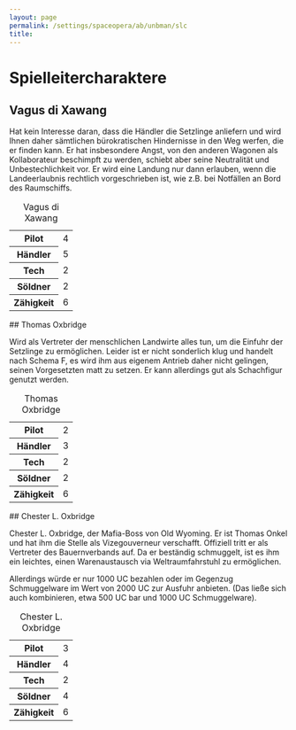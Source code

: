 ```yaml
---
layout: page
permalink: /settings/spaceopera/ab/unbman/slc
title: 
---
```


# Spielleitercharaktere

## Vagus di Xawang

Hat kein Interesse daran, dass die Händler die Setzlinge anliefern und wird Ihnen daher sämtlichen bürokratischen Hindernisse in den Weg werfen, die er finden kann. Er hat insbesondere Angst, von den anderen Wagonen als Kollaborateur beschimpft zu werden, schiebt aber seine Neutralität und Unbestechlichkeit vor. Er wird eine Landung nur dann erlauben, wenn die Landeerlaubnis rechtlich vorgeschrieben ist, wie z.B. bei Notfällen an Bord des Raumschiffs.

<table>
<caption>Vagus di Xawang</caption>
<tbody>
<tr><th>Pilot</th><td>4</td></tr>
<tr><th>Händler</th><td>5</td></tr>
<tr><th>Tech</th><td>2</td></tr>
<tr><th>Söldner</th><td>2</td></tr>
<tr><th>Zähigkeit</th><td>6</td></tr>
</tbody>
</table>
## Thomas Oxbridge

Wird als Vertreter der menschlichen Landwirte alles tun, um die Einfuhr der Setzlinge zu ermöglichen. Leider ist er nicht sonderlich klug und handelt nach Schema F, es wird ihm aus eigenem Antrieb daher nicht gelingen, seinen Vorgesetzten matt zu setzen. Er kann allerdings gut als Schachfigur genutzt werden.

<table>
<caption>Thomas Oxbridge</caption>
<tbody>
<tr><th>Pilot</th><td>2</td></tr>
<tr><th>Händler</th><td>3</td></tr>
<tr><th>Tech</th><td>2</td></tr>
<tr><th>Söldner</th><td>2</td></tr>
<tr><th>Zähigkeit</th><td>6</td></tr>
</tbody>
</table>
## Chester L. Oxbridge

Chester L. Oxbridge, der Mafia-Boss von Old Wyoming. Er ist Thomas Onkel und hat ihm die Stelle als Vizegouverneur verschafft. Offiziell tritt er als Vertreter des Bauernverbands auf. Da er beständig schmuggelt, ist es ihm ein leichtes, einen Warenaustausch via Weltraumfahrstuhl zu ermöglichen.

Allerdings würde er nur 1000 UC bezahlen oder im Gegenzug Schmuggelware im Wert von 2000 UC zur Ausfuhr anbieten. (Das ließe sich auch kombinieren, etwa 500 UC bar und 1000 UC Schmuggelware).

<table>
<caption>Chester L. Oxbridge</caption>
<tbody>
<tr><th>Pilot</th><td>3</td></tr>
<tr><th>Händler</th><td>4</td></tr>
<tr><th>Tech</th><td>2</td></tr>
<tr><th>Söldner</th><td>4</td></tr>
<tr><th>Zähigkeit</th><td>6</td></tr>
</tbody>
</table>
